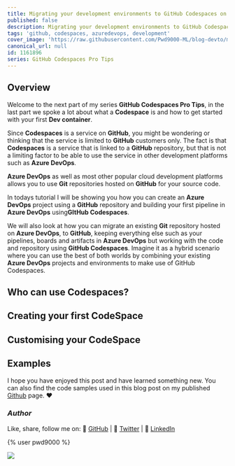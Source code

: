 ```yaml
---
title: Migrating your development environments to GitHub Codespaces on Azure DevOps
published: false
description: Migrating your development environments to GitHub Codespaces in Azure DevOps
tags: 'github, codespaces, azuredevops, development'
cover_image: 'https://raw.githubusercontent.com/Pwd9000-ML/blog-devto/main/posts/2022-GitHub-Codespaces-ado/assets/main01.png'
canonical_url: null
id: 1161896
series: GitHub Codespaces Pro Tips
---
```


## Overview

Welcome to the next part of my series **GitHub Codespaces Pro Tips**, in the last part we spoke a lot about what a **Codespace** is and how to get started with your first **Dev container**.

Since **Codespaces** is a service on **GitHub**, you might be wondering or thinking that the service is limited to **GitHub** customers only. The fact is that **Codespaces** is a service that is linked to a **GitHub** repository, but that is not a limiting factor to be able to use the service in other development platforms such as **Azure DevOps**.

**Azure DevOps** as well as most other popular cloud development platforms allows you to use **Git** repositories hosted on **GitHub** for your source code.  

In todays tutorial I will be showing you how you can create an **Azure DevOps** project using a **GitHub** repository and building your first pipeline in **Azure DevOps** using**GItHub Codespaces**.

We will also look at how you can migrate an existing **Git** repository hosted on **Azure DevOps**, to **GitHub**, keeping everything else such as your pipelines, boards and artifacts in **Azure DevOps** but working with the code and repository using **GitHub Codespaces**. Imagine it as a hybrid scenario where you can use the best of both worlds by combining your existing **Azure DevOps** projects and environments to make use of GitHub Codespaces.

## Who can use Codespaces?

## Creating your first CodeSpace

## Customising your CodeSpace

## Examples

I hope you have enjoyed this post and have learned something new. You can also find the code samples used in this blog post on my published [Github](https://github.com/Pwd9000-ML/GitHub-Codespaces-Lab) page. :heart:

### _Author_

Like, share, follow me on: :octopus: [GitHub](https://github.com/Pwd9000-ML) | :penguin: [Twitter](https://twitter.com/pwd9000) | :space_invader: [LinkedIn](https://www.linkedin.com/in/marcel-l-61b0a96b/)

{% user pwd9000 %}

<a href="https://www.buymeacoffee.com/pwd9000"><img src="https://img.buymeacoffee.com/button-api/?text=Buy me a coffee&emoji=&slug=pwd9000&button_colour=FFDD00&font_colour=000000&font_family=Cookie&outline_colour=000000&coffee_colour=ffffff"></a>
